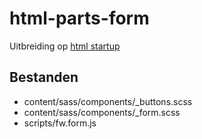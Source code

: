 html-parts-form
===============

Uitbreiding op [html startup](https://github.com/am-impact/html-startup)

Bestanden
---------
 * content/sass/components/_buttons.scss
 * content/sass/components/_form.scss
 * scripts/fw.form.js